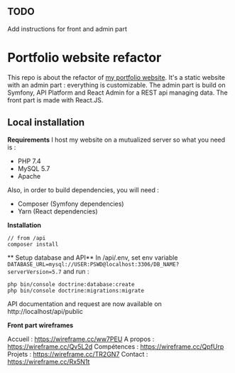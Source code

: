 ## TODO

Add instructions for front and admin part

# Portfolio website refactor

This repo is about the refactor of [my portfolio website](www.matthieudesvignes.com). It's a static website with an admin part : everything is customizable. The admin part is build on Symfony, API Platform and React Admin for a REST api managing data. The front part is made with React.JS.

## Local installation

**Requirements**
I host my website on a mutualized server so what you need is :

- PHP 7.4
- MySQL 5.7
- Apache

Also, in order to build dependencies, you will need :

- Composer (Symfony dependencies)
- Yarn (React dependencies)

**Installation**

    // from /api
    composer install

** Setup database and API**
In /api/.env, set env variable `DATABASE_URL=mysql://USER:PSWD@localhost:3306/DB_NAME?serverVersion=5.7` and run :

    php bin/console doctrine:database:create
    php bin/console doctrine:migrations:migrate

API documentation and request are now available on http://localhost/api/public

**Front part wireframes**

Accueil : https://wireframe.cc/ww7PEU
A propos : https://wireframe.cc/Qv5L2d
Compétences : https://wireframe.cc/QpfUrp
Projets : https://wireframe.cc/TR2GN7
Contact : https://wireframe.cc/Rx5N1t
